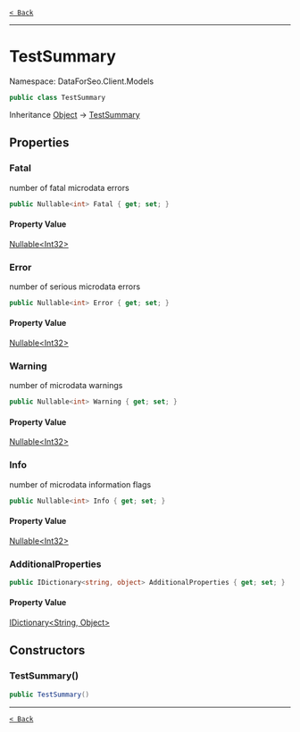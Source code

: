 [`< Back`](./)

---

# TestSummary

Namespace: DataForSeo.Client.Models

```csharp
public class TestSummary
```

Inheritance [Object](https://docs.microsoft.com/en-us/dotnet/api/system.object) → [TestSummary](./dataforseo.client.models.testsummary)

## Properties

### **Fatal**

number of fatal microdata errors

```csharp
public Nullable<int> Fatal { get; set; }
```

#### Property Value

[Nullable&lt;Int32&gt;](https://docs.microsoft.com/en-us/dotnet/api/system.nullable-1)<br>

### **Error**

number of serious microdata errors

```csharp
public Nullable<int> Error { get; set; }
```

#### Property Value

[Nullable&lt;Int32&gt;](https://docs.microsoft.com/en-us/dotnet/api/system.nullable-1)<br>

### **Warning**

number of microdata warnings

```csharp
public Nullable<int> Warning { get; set; }
```

#### Property Value

[Nullable&lt;Int32&gt;](https://docs.microsoft.com/en-us/dotnet/api/system.nullable-1)<br>

### **Info**

number of microdata information flags

```csharp
public Nullable<int> Info { get; set; }
```

#### Property Value

[Nullable&lt;Int32&gt;](https://docs.microsoft.com/en-us/dotnet/api/system.nullable-1)<br>

### **AdditionalProperties**

```csharp
public IDictionary<string, object> AdditionalProperties { get; set; }
```

#### Property Value

[IDictionary&lt;String, Object&gt;](https://docs.microsoft.com/en-us/dotnet/api/system.collections.generic.idictionary-2)<br>

## Constructors

### **TestSummary()**

```csharp
public TestSummary()
```

---

[`< Back`](./)
